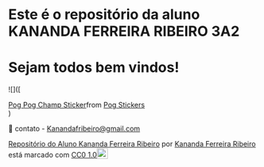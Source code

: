 # Este é o repositório da aluno KANANDA FERREIRA RIBEIRO 3A2

# Sejam todos bem vindos!

![]([<div class="tenor-gif-embed" data-postid="19932743" data-share-method="host" data-aspect-ratio="1.11111" data-width="100%"><a href="https://tenor.com/view/pog-pog-champ-spamming-twitching-cat-gif-19932743">Pog Pog Champ Sticker</a>from <a href="https://tenor.com/search/pog-stickers">Pog Stickers</a></div> <script type="text/javascript" async src="https://tenor.com/embed.js"></script>)

📧 contato - Kanandafribeiro@gmail.com

<p xmlns:cc="http://creativecommons.org/ns#" xmlns:dct="http://purl.org/dc/terms/"><a property="dct:title" rel="cc:attributionURL" href="https://github.com/Kananda-ferreira-ribeiro-3a2/3A2">Repositório do Aluno Kananda Ferreira Ribeiro</a> por <a rel="cc:attributionURL dct:creator" property="cc:attributionName" href="https://github.com/Kananda-ferreira-ribeiro-3a2">Kananda Ferreira Ribeiro</a> está marcado com <a href=" https://creativecommons.org/publicdomain/zero/1.0/?ref=chooser-v1" target="_blank" rel="licença noopener noreferrer" style="display:inline-block;" >CC0 1.0<img style="altura:22px!importante; margem-esquerda: 3px; vertical-align:text-bottom;" src="https://mirrors.creativecommons.org/presskit/icons/cc.svg?ref=chooser-v1" alt=""><img style="height:22px!important; margem-esquerda: 3px; vertical-align:text-bottom;" src="https://mirrors.creativecommons.org/presskit/icons/zero.svg?ref=chooser-v1" alt=""></a></p>
